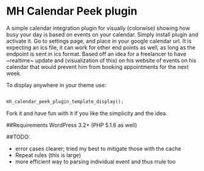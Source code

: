 MH Calendar Peek plugin
=================
A simple calendar integration plugin for visually (colorwise) showing how busy your day is based on events on your calendar. Simply install plugin and activate it.  Go to settings page, and place in your google calendar url.  It is expecting an ics file, it can work for other end points as well, as long as the endpoint is sent in ics format.  Based off an idea for a freelancer to have ~realtime~ update and (visualization of this) on his website of events on his calendar that would prevent him from booking appointments for the next week.

To display anywhere in your theme use:

```php

mh_calendar_peek_plugin_template_display();

```

Fork it and have fun with it if you like the simplicity and the idea.

##Requirements
WordPress 3.2+
(PHP 5.1.6 as well)

##TODO:
* error cases clearer; tried my best to mitigate those with the cache
* Repeat rules (this is large)
* more efficient way to parsing individual event and thus rrule too
